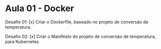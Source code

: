 # Aula 01 - Docker
Desafio 01:
[x] Criar o Dockerfile, baseado no projeto de conversão de temperatura.

Desafio 02:
[x] Criar o Manifesto do projeto de conversão de temperatura, para Kubernetes